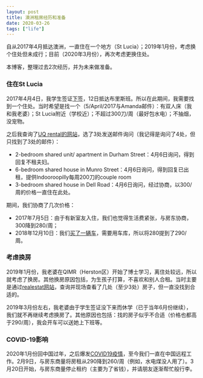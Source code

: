 ```yaml
---
layout: post
title: 澳洲租房经历和准备
date: 2020-03-26
tags: ["life"]
---
```


自从2017年4月抵达澳洲，一直住在一个地方（St Lucia）；2019年1月份，考虑换个住处但未成行；目前（2020年3月份），再次考虑更换住处。

本博客，整理过去2次经历，并为未来做准备。

### 住在St Lucia

2017年4月4日，我学生签证[下签](http://zjuwhw.github.io/2016/12/18/phd-application.html)，12日抵达布里斯班。所以在此期间，我需要找到一个住处。当时希望是找一个（5/April/2017与Amanda邮件）：有双人床（我和我老婆）；St Lucia附近（学校近）；不超过300刀/周（最好包水电）；不抽烟，没宠物。

之后我查询了[UQ rental的网站](https://rental.uq.edu.au/Accommodation)，选了3处发送邮件询问（我记得是询问了4处，但只找到了3处的邮件）：

- 2-bedroom shared unit/ apartment in Durham Street：4月6日询问，得到回复不租夫妇。
- 6-bedroom shared house in Munro Street：4月6日询问，得到回复已出租，提供Indooroopilly每周200刀的couple room
- 3-bedroom shared house in Dell Road：4月6日询问，经过协商，以300/周的价格一直住在此处。

期间，我们协商了几次价格：

- 2017年7月5日：由于有新室友入住，我们也觉得生活费紧张，与房东协商，300降到280/周；
- 2018年12月10日：我们[买了一辆车](http://zjuwhw.github.io/2018/06/30/buying_a_car.html)，需要用车库，所以将280提到了290/周。

### 考虑换房

2019年1月份，我老婆在QIMR（Herston区）开始了博士学习，离住处较远，所以就考虑了换房。其他换房原因包括，为生孩子打算，不喜欢和别人合租。当时主要是通过[realestat网站](https://www.realestate.com.au/rent/)，查询并现场查看了几处（至少3处）房子，但一直没找到合适的。

2019年3月份左右，我老婆由于学生签证没下来而休学（已于当年6月份继续），我们就不再继续考虑换房了。其他原因也包括：找的房子似乎不合适（价格也都高于290/周），我会开车可以送她上下班等。

### COVID-19影响

2020年1月份回中国过年，之后爆发[COVID19疫情](http://zjuwhw.github.io/2020/01/27/coronavirus.html)，至今我们一直在中国远程工作。2月9日，与房东商量将房租从290降到260/周（例如，水电煤没人用了）。3月20日开始，与房东商量停止租约（主要为了省钱），并请朋友逐渐帮忙般行李。